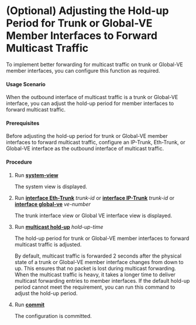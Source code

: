 (Optional) Adjusting the Hold-up Period for Trunk or Global-VE Member Interfaces to Forward Multicast Traffic
=============================================================================================================

To implement better forwarding for multicast traffic on trunk or Global-VE member interfaces, you can configure this function as required.

#### Usage Scenario

When the outbound interface of multicast traffic is a trunk or Global-VE interface, you can adjust the hold-up period for member interfaces to forward multicast traffic.


#### Prerequisites

Before adjusting the hold-up period for trunk or Global-VE member interfaces to forward multicast traffic, configure an IP-Trunk, Eth-Trunk, or Global-VE interface as the outbound interface of multicast traffic.


#### Procedure

1. Run [**system-view**](cmdqueryname=system-view)
   
   
   
   The system view is displayed.
2. Run [**interface Eth-Trunk**](cmdqueryname=interface+Eth-Trunk) *trunk-id* or [**interface IP-Trunk**](cmdqueryname=interface+IP-Trunk) *trunk-id* or [**interface global-ve**](cmdqueryname=interface+global-ve) *ve-number*
   
   
   
   The trunk interface view or Global VE interface view is displayed.
3. Run [**multicast hold-up**](cmdqueryname=multicast+hold-up) *hold-up-time*
   
   
   
   The hold-up period for trunk or Global-VE member interfaces to forward multicast traffic is adjusted.
   
   By default, multicast traffic is forwarded 2 seconds after the physical state of a trunk or Global-VE member interface changes from down to up. This ensures that no packet is lost during multicast forwarding. When the multicast traffic is heavy, it takes a longer time to deliver multicast forwarding entries to member interfaces. If the default hold-up period cannot meet the requirement, you can run this command to adjust the hold-up period.
4. Run [**commit**](cmdqueryname=commit)
   
   
   
   The configuration is committed.